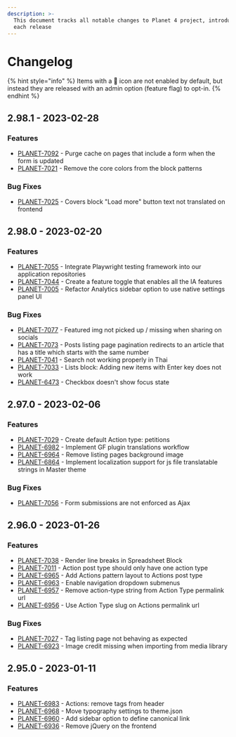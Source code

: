 ```yaml
---
description: >-
  This document tracks all notable changes to Planet 4 project, introduced on
  each release
---
```


# Changelog

{% hint style="info" %}
Items with a 🔑 icon are not enabled by default, but instead they are released with an admin option (feature flag) to opt-in.
{% endhint %}

## 2.98.1 - 2023-02-28

### Features

- [PLANET-7092](https://jira.greenpeace.org/browse/PLANET-7092) - Purge cache on pages that include a form when the form is updated
- [PLANET-7021](https://jira.greenpeace.org/browse/PLANET-7021) - Remove the core colors from the block patterns

### Bug Fixes

- [PLANET-7025](https://jira.greenpeace.org/browse/PLANET-7025) - Covers block "Load more" button text not translated on frontend

## 2.98.0 - 2023-02-20

### Features

- [PLANET-7055](https://jira.greenpeace.org/browse/PLANET-7055) - Integrate Playwright testing framework into our application repositories
- [PLANET-7044](https://jira.greenpeace.org/browse/PLANET-7044) - Create a feature toggle that enables all the IA features
- [PLANET-7005](https://jira.greenpeace.org/browse/PLANET-7005) - Refactor Analytics sidebar option to use native settings panel UI

### Bug Fixes

- [PLANET-7077](https://jira.greenpeace.org/browse/PLANET-7077) - Featured img not picked up / missing when sharing on socials
- [PLANET-7073](https://jira.greenpeace.org/browse/PLANET-7073) - Posts listing page pagination redirects to an article that has a title which starts with the same number
- [PLANET-7041](https://jira.greenpeace.org/browse/PLANET-7041) - Search not working properly in Thai 
- [PLANET-7033](https://jira.greenpeace.org/browse/PLANET-7033) - Lists block: Adding new items with Enter key does not work
- [PLANET-6473](https://jira.greenpeace.org/browse/PLANET-6473) - Checkbox doesn't show focus state

## 2.97.0 - 2023-02-06

### Features

- [PLANET-7029](https://jira.greenpeace.org/browse/PLANET-7029) - Create default Action type: petitions
- [PLANET-6982](https://jira.greenpeace.org/browse/PLANET-6982) - Implement GF plugin translations workflow
- [PLANET-6964](https://jira.greenpeace.org/browse/PLANET-6964) - Remove listing pages background image
- [PLANET-6864](https://jira.greenpeace.org/browse/PLANET-6864) - Implement localization support for js file translatable strings in Master theme

### Bug Fixes

- [PLANET-7056](https://jira.greenpeace.org/browse/PLANET-7056) - Form submissions are not enforced as Ajax

## 2.96.0 - 2023-01-26

### Features

- [PLANET-7038](https://jira.greenpeace.org/browse/PLANET-7038) - Render line breaks in Spreadsheet Block
- [PLANET-7011](https://jira.greenpeace.org/browse/PLANET-7011) - Action post type should only have one action type
- [PLANET-6965](https://jira.greenpeace.org/browse/PLANET-6965) - Add Actions pattern layout to Actions post type
- [PLANET-6963](https://jira.greenpeace.org/browse/PLANET-6963) - Enable navigation dropdown submenus
- [PLANET-6957](https://jira.greenpeace.org/browse/PLANET-6957) - Remove action-type string from Action Type permalink url
- [PLANET-6956](https://jira.greenpeace.org/browse/PLANET-6956) - Use Action Type slug on Actions permalink url

### Bug Fixes

- [PLANET-7027](https://jira.greenpeace.org/browse/PLANET-7027) - Tag listing page not behaving as expected
- [PLANET-6923](https://jira.greenpeace.org/browse/PLANET-6923) - Image credit missing when importing from media library

## 2.95.0 - 2023-01-11

### Features

- [PLANET-6983](https://jira.greenpeace.org/browse/PLANET-6983) - Actions: remove tags from header
- [PLANET-6968](https://jira.greenpeace.org/browse/PLANET-6968) - Move typography settings to theme.json
- [PLANET-6960](https://jira.greenpeace.org/browse/PLANET-6960) - Add sidebar option to define canonical link
- [PLANET-6936](https://jira.greenpeace.org/browse/PLANET-6936) - Remove jQuery on the frontend
